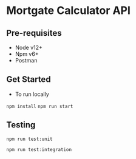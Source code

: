 # Mortgate Calculator API

## Pre-requisites

* Node v12+
* Npm v6+
* Postman

## Get Started

* To run locally

`npm install`
`npm run start`

## Testing

`npm run test:unit`

`npm run test:integration`


